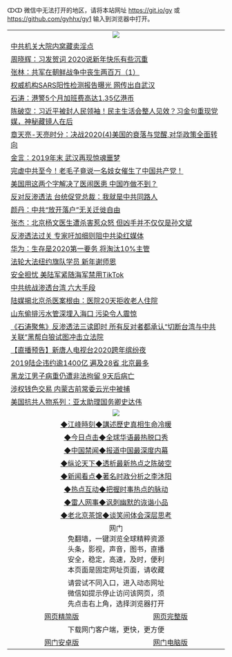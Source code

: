 ↀↀ 微信中无法打开的地区，请将本站网址 https://git.io/gy 或 https://github.com/gyhhx/gy1 输入到浏览器中打开。 

 <table>

  <tr>
    <td colspan="2" align=center><img src="https://cdn.jsdelivr.net/gh/gyoupiodf/im1/20190822-2.jpg"></td>
 </tr>

<tr><td colspan="2" align="left"><a href="https://xball.casa/oo.aspx?name=c1112850&key=eqxowaguscvmxdgc&from=gy">中共机关大院内窝藏卖淫点</a></td></tr>
<tr><td colspan="2" align="left"><a href="https://xball.casa/oo.aspx?name=c1112864&key=eqxowaguscvmxdgc&from=gy">周晓辉：习发贺词 2020说新年快乐有些沉重</a></td></tr>
<tr><td colspan="2" align="left"><a href="https://xball.casa/oo.aspx?name=c1112857&key=eqxowaguscvmxdgc&from=gy">张林：共军在朝鲜战争中丧生两百万（1）</a></td></tr>
<tr><td colspan="2" align="left"><a href="https://xball.casa/oo.aspx?name=c1112855&key=eqxowaguscvmxdgc&from=gy">权威机构SARS阳性检测报告曝光 网传出自武汉</a></td></tr>
<tr><td colspan="2" align="left"><a href="https://xball.casa/oo.aspx?name=c816850&key=eqxowaguscvmxdgc&from=gy">石涛：港警5个月加班费高达1.35亿港币</a></td></tr>
<tr><td colspan="2" align="left"><a href="https://xball.casa/oo.aspx?name=c816932&key=eqxowaguscvmxdgc&from=gy">陈破空：习近平被封人民领袖！民主生活会整人见效？习金句重现党媒，神秘藏镜人在后</a></td></tr>
<tr><td colspan="2" align="left"><a href="https://xball.casa/oo.aspx?name=c1025998&key=eqxowaguscvmxdgc&from=gy">章天亮-天亮时分：决战2020(4)美国的衰落与觉醒,对华政策全面转向</a></td></tr>

<tr><td colspan="2" align="left"><a href="https://xball.casa/oo.aspx?name=c1112870&key=eqxowaguscvmxdgc&from=gy">金言：2019年末 武汉再现惊魂噩梦</a></td></tr>
<tr><td colspan="2" align="left"><a href="https://xball.casa/oo.aspx?name=c1112867&key=eqxowaguscvmxdgc&from=gy">完虐中共至今！老毛子竟说一名妓女催生了中国共产党！</a></td></tr>
<tr><td colspan="2" align="left"><a href="https://xball.casa/oo.aspx?name=c1112866&key=eqxowaguscvmxdgc&from=gy">美国用这两个字解决了医闹医患 中国咋做不到？</a></td></tr>
<tr><td colspan="2" align="left"><a href="https://xball.casa/oo.aspx?name=c1112865&key=eqxowaguscvmxdgc&from=gy">反对反渗透法 台统促党总裁：我就是中共同路人</a></td></tr>
<tr><td colspan="2" align="left"><a href="https://xball.casa/oo.aspx?name=c1112856&key=eqxowaguscvmxdgc&from=gy">颜丹：中共“放开落户”无关迁徙自由</a></td></tr>
<tr><td colspan="2" align="left"><a href="https://xball.casa/oo.aspx?name=c1112868&key=eqxowaguscvmxdgc&from=gy">张杰：北京杨文医生遭杀害惹众怒 但凶手并不仅仅是孙文斌</a></td></tr>
<tr><td colspan="2" align="left"><a href="https://xball.casa/oo.aspx?name=c1112853&key=eqxowaguscvmxdgc&from=gy">反渗透法过关 专家吁加细则阻中共染红媒体</a></td></tr>
<tr><td colspan="2" align="left"><a href="https://xball.casa/oo.aspx?name=c1112863&key=eqxowaguscvmxdgc&from=gy">华为：生存是2020第一要务 将淘汰10%主管</a></td></tr>
<tr><td colspan="2" align="left"><a href="https://xball.casa/oo.aspx?name=c1112851&key=eqxowaguscvmxdgc&from=gy">法轮大法纽约旗队学员 新年谢师恩</a></td></tr>
<tr><td colspan="2" align="left"><a href="https://xball.casa/oo.aspx?name=c1112854&key=eqxowaguscvmxdgc&from=gy">安全担忧 美陆军紧随海军禁用TikTok</a></td></tr>
<tr><td colspan="2" align="left"><a href="https://xball.casa/oo.aspx?name=c1112862&key=eqxowaguscvmxdgc&from=gy">中共统战渗透台湾 六大手段</a></td></tr>
<tr><td colspan="2" align="left"><a href="https://xball.casa/oo.aspx?name=c1112879&key=eqxowaguscvmxdgc&from=gy">陆媒揭北京杀医案根由：医院20天拒收老人住院</a></td></tr>
<tr><td colspan="2" align="left"><a href="https://xball.casa/oo.aspx?name=c1112876&key=eqxowaguscvmxdgc&from=gy">山东偷排污水管深埋入海口 污染令人震惊</a></td></tr>
<tr><td colspan="2" align="left"><a href="https://xball.casa/oo.aspx?name=c1112880&key=eqxowaguscvmxdgc&from=gy">《石涛聚焦》反渗透法三读即时 所有反对者都承认“切断台湾与中共关联”黑帮白狼试图冲击立法院</a></td></tr>
<tr><td colspan="2" align="left"><a href="https://xball.casa/oo.aspx?name=c1111310&key=eqxowaguscvmxdgc&from=gy">【直播预告】新唐人电视台2020跨年缤纷夜</a></td></tr>
<tr><td colspan="2" align="left"><a href="https://xball.casa/oo.aspx?name=c1112869&key=eqxowaguscvmxdgc&from=gy">2019陆企违约逾1400亿 遍及28省 北京最多</a></td></tr>
<tr><td colspan="2" align="left"><a href="https://xball.casa/oo.aspx?name=c1112875&key=eqxowaguscvmxdgc&from=gy">黑龙江男子病重仍遭非法拘留 9天后病亡</a></td></tr>
<tr><td colspan="2" align="left"><a href="https://xball.casa/oo.aspx?name=c1112878&key=eqxowaguscvmxdgc&from=gy">涉权钱色交易 内蒙古前常委云光中被捕</a></td></tr>
<tr><td colspan="2" align="left"><a href="https://xball.casa/oo.aspx?name=c1112877&key=eqxowaguscvmxdgc&from=gy">美国抗共人物系列：亚太助理国务卿史达伟</a></td></tr>


 <tr>
   <td colspan="2" align=center><img src="https://cdn.jsdelivr.net/gh/gyoupiodf/im1/jf-1.jpg"></td>
  </tr>
   <tr>
   <td colspan="2" align=center> 
<a href="https://xball.casa/oo.aspx?name=c922850&key=eqxowaguscvmxdgc&from=gy&tag=9877">◆江峰時刻◆講述歷史真相生命冷暖</a><br/>
    </td>
  </tr>
   <tr>
   <td colspan="2" align=center> 
<a href="https://xball.casa/oo.aspx?name=c816850&key=eqxowaguscvmxdgc&from=gy&tag=9877">◆今日点击◆全球华语最热脱口秀</a><br/>
    </td>
  </tr>
  <tr>
  <td colspan="2" align=center>
<a href="https://xball.casa/oo.aspx?name=c816860&key=eqxowaguscvmxdgc&from=gy&tag=99733110">◆中国禁闻◆报道中国最深度内幕</a><br/>
   </tr>
  <tr>
     <td colspan="2" align=center>
<a href="https://xball.casa/oo.aspx?name=c816855&key=eqxowaguscvmxdgc&from=gy&tag=997110">◆纵论天下◆透析最新热点之陈破空</a><br/>
   </tr>
   <tr>
      <td colspan="2" align=center>
<a href="https://xball.casa/oo.aspx?name=c838308&key=eqxowaguscvmxdgc&from=gy&tag=9973110">◆新闻看点◆著名时政分析之李沐阳</a><br/>
   </tr>
   <tr>
     <td colspan="2" align=center>
<a href="https://xball.casa/oo.aspx?name=c816852&key=eqxowaguscvmxdgc&from=gy&tag=9733110">◆热点互动◆把握时事热点的脉动</a><br/>
   </tr>
   <tr>
      <td colspan="2" align=center>
<a href="https://xball.casa/oo.aspx?name=c816694&key=eqxowaguscvmxdgc&from=gy&tag=93310">◆雷人网事◆讽刺幽默的诙谐小品</a><br/>
   </tr>
   <tr>
    <td colspan="2" align=center>
<a href="https://xball.casa/oo.aspx?name=c816650&key=eqxowaguscvmxdgc&from=gy&tag=9973110">◆老北京茶馆◆谈笑间体会深层思考</a><br/>
   </tr>
<tr>
    <td colspan="2" align="center">网门<br/>免翻墙，一键浏览全球精粹资源<br/>头条，影视，声音，图书，直播<br/>安全，稳定，高速，及时，便利<br/>本页面是固定网址页面，请收藏</td>
  <tr>
  <tr>
    <td colspan="2" align="center">请尝试不同入口，进入动态网址<br/>微信如提示停止访问该网页，须<br/>先点击右上角，选择浏览器打开</td>
  <tr>  
  <tr>
    <td align="center"><a href="https://gitcdn.xyz/repo/otiny/up/master/show002.htm">网页精简版</a></td>
    <td align="center"><a href="https://gitcdn.xyz/repo/otiny/up/master/show001.htm">网页完整版</a></td>
  </tr>
  <tr>
    <td colspan="2" align="center">下载网门客户端，更快，更方便</td>
  <tr>
  <tr>
    <td align="center"><a href="https://raw.githubusercontent.com/opipe/up/master/oGatea.apk">网门安卓版</a></td>
    <td align="center"><a href="https://raw.githubusercontent.com/opipe/up/master/oGate.zip">网门电脑版</a></td>
  </tr>

</table>

